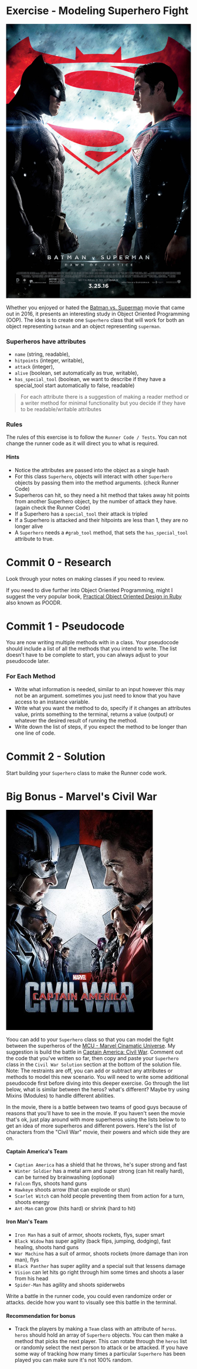 # Exercise - Modeling Superhero Fight

![movie poster](source/batman_vs_superman.jpg)

Whether you enjoyed or hated the [Batman vs. Superman](https://www.imdb.com/title/tt2975590/) movie that came out in 2016, it presents an interesting study in Object Oriented Programming (OOP). The idea is to create one `Superhero` class that will work for both an object representing `batman` and an object representing `superman`.

### Superheros have attributes 

- `name` (string, readable), 
- `hitpoints` (integer, writable), 
- `attack` (integer), 
- `alive` (boolean, set automatically as true, writable), 
- `has_special_tool` (boolean, we want to describe if they have a special_tool start automatically to false, readable)
> For each attribute there is a suggestion of making a reader method or a writer method for minimal functionality but you decide if they have to be readable/writable attributes

### Rules

The rules of this exercise is to follow the `Runner Code / Tests`. You can not change the runner code as it will direct you to what is required.

#### Hints

- Notice the attributes are passed into the object as a single hash
- For this class `Superhero`, objects will interact with other `Superhero` objects by passing them into the method arguments. (check Runner Code)
- Superheros can hit, so they need a hit method that takes away hit points from another Superhero object, by the number of attack they have. (again check the Runner Code)
- If a Superhero has a `special_tool` their attack is tripled
- If a Superhero is attacked and their hitpoints are less than 1, they are no longer alive
- A `Superhero` needs a `#grab_tool` method, that sets the `has_special_tool` attribute to true.

# Commit 0 - Research

Look through your notes on making classes if you need to review.

If you need to dive further into Object Oriented Programming, might I suggest the very popular book, [Practical Object Oriented Design in Ruby](http://www.poodr.com/) also known as POODR.



# Commit 1 - Pseudocode

You are now writing multiple methods with in a class. Your pseudocode should include a list of all the methods that you intend to write. The list doesn't have to be complete to start, you can always adjust to your pseudocode later.

### For Each Method 

- Write what information is needed, similar to an input however this may not be an argument. sometimes you just need to know that you have access to an instance variable.
- Write what you want the method to do, specify if it changes an attributes value, prints something to the terminal, returns a value (output) or whatever the desired result of running the method.
- Write down the list of steps, if you expect the method to be longer than one line of code.

# Commit 2 - Solution

Start building your `Superhero` class to make the Runner code work.

# Big Bonus - Marvel's Civil War

![Civil War](source/civil_war.jpg)

Yoou can add to your `Superhero` class so that you can model the fight between the superheros of the [MCU - Marvel Cinamatic Universe](https://en.wikipedia.org/wiki/Marvel_Cinematic_Universe). My suggestion is build the battle in [Captain America: Civil War](https://en.wikipedia.org/wiki/Captain_America:_Civil_War). Comment out the code that you've written so far, then copy and paste your `Superhero` class in the `Civil War Solution` section at the bottom of the solution file. Note: The restraints are off, you can add or subtract any attributes or methods to model this new scenario. You will need to write some additional pseudocode first before diving into this deeper exercise. Go through the list below, what is similar between the heros? what's different? Maybe try using Mixins (Modules) to handle different abilities.

In the movie, there is a battle between two teams of good guys because of reasons that you'll have to see in the movie. If you haven't seen the movie that's ok, just play around with more superheros using the lists below to to get an idea of more superheros and different powers. Here's the list of characters from the "Civil War" movie, their powers and which side they are on. 

#### Captain America's Team

- `Captian America` has a shield that he throws, he's super strong and fast
- `Winter Soldier` has a metal arm and super strong (can hit really hard), can be turned by brainwashing (optional)
- `Falcon` flys, shoots hand guns
- `Hawkeye` shoots arrow (that can explode or stun)
- `Scarlet Witch` can hold people preventing them from action for a turn, shoots energy
- `Ant-Man` can grow (hits hard) or shrink (hard to hit)

#### Iron Man's Team

- `Iron Man` has a suit of armor, shoots rockets, flys, super smart
- `Black Widow` has super agility (back flips, jumping, dodging), fast healing, shoots hand guns
- `War Machine` has a suit of armor, shoots rockets (more damage than iron man), flys
- `Black Panther` has super agility and a special suit that lessens damage
- `Vision` can let hits go right through him some times and shoots a laser from his head
- `Spider-Man` has agility and shoots spiderwebs

Write a battle in the runner code, you could even randomize order or attacks. decide how you want to visually see this battle in the terminal.

#### Recommendation for bonus

- Track the players by making a `Team` class with an attribute of `heros`. `heros` should hold an array of `Superhero` objects. You can then make a method that picks the next player. This can rotate through the `heros` list or randomly select the next person to attack or be attacked. If you have some way of tracking how many times a particular `Superhero` has been played you can make sure it's not 100% random.

